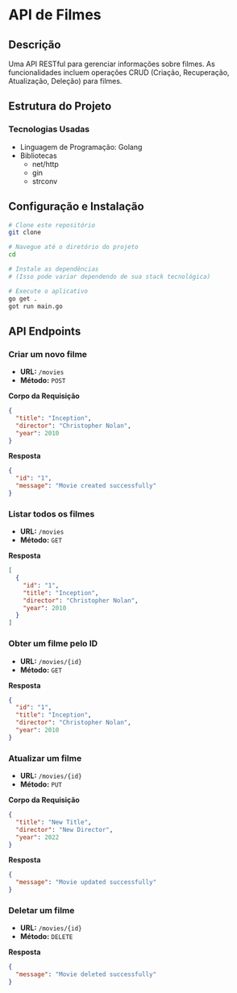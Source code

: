 # API de Filmes

## Descrição

Uma API RESTful para gerenciar informações sobre filmes. As funcionalidades incluem operações CRUD (Criação, Recuperação, Atualização, Deleção) para filmes.

## Estrutura do Projeto

### Tecnologias Usadas
- Linguagem de Programação: Golang
- Bibliotecas
  - net/http
  - gin
  - strconv

## Configuração e Instalação

```bash
# Clone este repositório
git clone

# Navegue até o diretório do projeto
cd 

# Instale as dependências
# (Isso pode variar dependendo de sua stack tecnológica)

# Execute o aplicativo
go get .
got run main.go
```

## API Endpoints

### Criar um novo filme

- **URL:** `/movies`
- **Método:** `POST`

**Corpo da Requisição**

```json
{
  "title": "Inception",
  "director": "Christopher Nolan",
  "year": 2010
}
```

**Resposta**

```json
{
  "id": "1",
  "message": "Movie created successfully"
}
```

### Listar todos os filmes

- **URL:** `/movies`
- **Método:** `GET`

**Resposta**

```json
[
  {
    "id": "1",
    "title": "Inception",
    "director": "Christopher Nolan",
    "year": 2010
  }
]
```

### Obter um filme pelo ID

- **URL:** `/movies/{id}`
- **Método:** `GET`

**Resposta**

```json
{
  "id": "1",
  "title": "Inception",
  "director": "Christopher Nolan",
  "year": 2010
}
```

### Atualizar um filme

- **URL:** `/movies/{id}`
- **Método:** `PUT`

**Corpo da Requisição**

```json
{
  "title": "New Title",
  "director": "New Director",
  "year": 2022
}
```

**Resposta**

```json
{
  "message": "Movie updated successfully"
}
```

### Deletar um filme

- **URL:** `/movies/{id}`
- **Método:** `DELETE`

**Resposta**

```json
{
  "message": "Movie deleted successfully"
}
```
